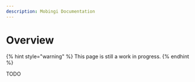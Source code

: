 ```yaml
---
description: Mobingi Documentation
---
```


# Overview

{% hint style="warning" %}
This page is still a work in progress.
{% endhint %}

TODO

